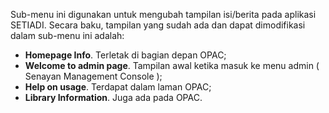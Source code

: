 Sub-menu ini digunakan untuk mengubah tampilan isi/berita pada aplikasi SETIADI.
Secara baku, tampilan yang sudah ada dan dapat dimodifikasi dalam sub-menu ini
adalah:
- **Homepage Info**. Terletak di bagian depan OPAC;
- **Welcome to admin page**. Tampilan awal ketika masuk ke menu admin ( Senayan
Management Console );
- **Help on usage**. Terdapat dalam laman OPAC;
- **Library Information**. Juga ada pada OPAC.
